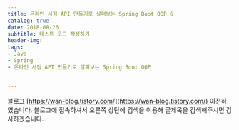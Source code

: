 ```yaml
---
title: 온라인 서점 API 만들기로 살펴보는 Spring Boot OOP 6
catalog: true
date: 2018-08-26
subtitle: 테스트 코드 작성하기
header-img:
tags:
- Java
- Spring
- 온라인 서점 API 만들기로 살펴보는 Spring Boot OOP


---
```


블로그 [https://wan-blog.tistory.com/](https://wan-blog.tistory.com/) 이전하였습니다. 블로그에 접속하셔서 오른쪽 상단에 검색을 이용해 글제목을 검색해주시면 감사하겠습니다.
